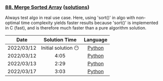 ### [88. Merge Sorted Array](https://leetcode.com/problems/merge-sorted-array/) ([solutions](https://github.com/pete-debiase/Comprog/blob/main/Solutions/88.%20Merge%20Sorted%20Array/))
Always test algo in real use case. Here, using 'sort()' in algo with non-optimal time complexity yields faster results because 'sort()' is implemented in C (fast), and is therefore much faster than a pure algorithm solution.

|    Date    |   Solution Time    |                                                              Language                                                               |
|:----------:|:------------------:|:-----------------------------------------------------------------------------------------------------------------------------------:|
| 2022/03/12 | Initial solution 😶 |      [Python](https://github.com/pete-debiase/Comprog/blob/main/Solutions/88.%20Merge%20Sorted%20Array/merge_sorted_array.py)       |
| 2022/03/12 |        4:05        | [Python](https://github.com/pete-debiase/Comprog/blob/main/Solutions/88.%20Merge%20Sorted%20Array/merge_sorted_array_2022-03-12.py) |
| 2022/03/13 |        2:29        | [Python](https://github.com/pete-debiase/Comprog/blob/main/Solutions/88.%20Merge%20Sorted%20Array/merge_sorted_array_2022-03-13.py) |
| 2022/03/17 |        3:03        | [Python](https://github.com/pete-debiase/Comprog/blob/main/Solutions/88.%20Merge%20Sorted%20Array/merge_sorted_array_2022-03-17.py) |
